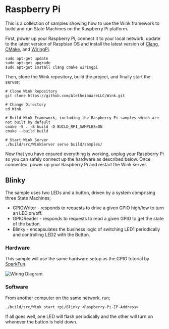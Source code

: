 # Raspberry Pi

This is a collection of samples showing how to use the Wink framework to build and run State Machines on the Raspberry Pi platform.

First, power up your Raspberry Pi, connect it to your local network, update to the latest version of Raspbian OS and install the latest version of [Clang](https://clang.llvm.org/), [CMake](https://cmake.org/), and [WiringPi](http://wiringpi.com/).

```
sudo apt-get update
sudo apt-get upgrade
sudo apt-get install clang cmake wiringpi
```

Then, clone the Wink repository, build the project, and finally start the server;
```
# Clone Wink Repository
git clone https://github.com/AletheiaWareLLC/Wink.git

# Change Directory
cd Wink

# Build Wink Framework, including the Raspberry Pi samples which are not built by default
cmake -S . -B build -D BUILD_RPI_SAMPLES=ON
cmake --build build

# Start Wink Server
./build/src/WinkServer serve build/samples/
```

Now that you have ensured everything is working, unplug your Raspberry Pi so you can safely connect up the hardware as described below. Once connected, power up your Raspberry Pi and restart the Wink server.

## Blinky

The sample uses two LEDs and a button, driven by a system comprising three State Machines;
- GPIOWriter - responds to requests to drive a given GPIO high/low to turn an LED on/off.
- GPIOReader - responds to requests to read a given GPIO to get the state of the button.
- Blinky - encapsulates the business logic of switching LED1 periodically and controlling LED2 with the Button.

### Hardware

This sample will use the same hardware setup as the GPIO tutorial by [SparkFun](https://learn.sparkfun.com/tutorials/raspberry-gpio).

![Wiring Diagram](https://cdn.sparkfun.com/assets/learn_tutorials/4/2/4/raspberry-gPI2o-circuit2_bb2.jpg)

### Software

From another computer on the same network, run;
```
./build/src/Wink start rpi/Blinky <Raspberry-Pi-IP-Address>
```

If all goes well, one LED will flash periodically and the other will turn on whenever the button is held down.
